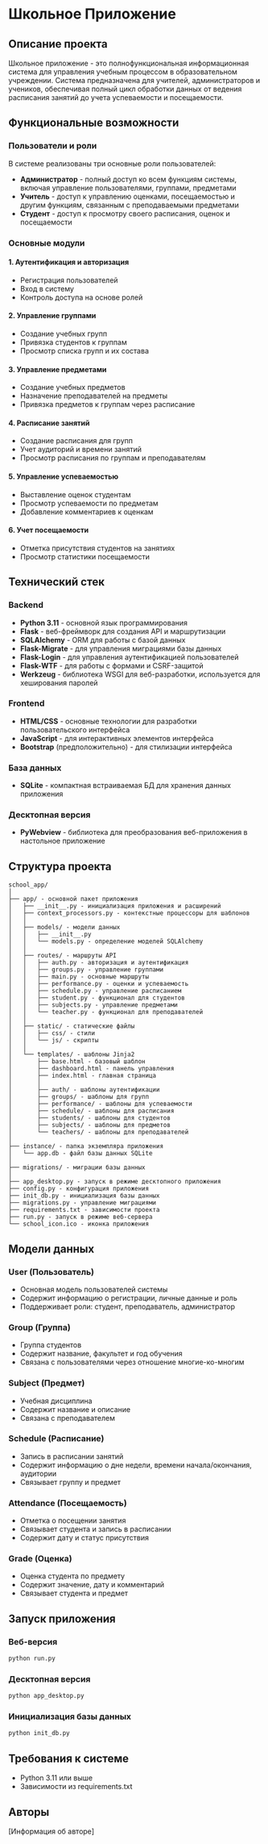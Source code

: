 # Школьное Приложение

## Описание проекта

Школьное приложение - это полнофункциональная информационная система для управления учебным процессом в образовательном учреждении. Система предназначена для учителей, администраторов и учеников, обеспечивая полный цикл обработки данных от ведения расписания занятий до учета успеваемости и посещаемости.

## Функциональные возможности

### Пользователи и роли

В системе реализованы три основные роли пользователей:
- **Администратор** - полный доступ ко всем функциям системы, включая управление пользователями, группами, предметами
- **Учитель** - доступ к управлению оценками, посещаемостью и другим функциям, связанным с преподаваемыми предметами
- **Студент** - доступ к просмотру своего расписания, оценок и посещаемости

### Основные модули

#### 1. Аутентификация и авторизация
- Регистрация пользователей
- Вход в систему
- Контроль доступа на основе ролей

#### 2. Управление группами
- Создание учебных групп
- Привязка студентов к группам
- Просмотр списка групп и их состава

#### 3. Управление предметами
- Создание учебных предметов
- Назначение преподавателей на предметы
- Привязка предметов к группам через расписание

#### 4. Расписание занятий
- Создание расписания для групп
- Учет аудиторий и времени занятий
- Просмотр расписания по группам и преподавателям

#### 5. Управление успеваемостью
- Выставление оценок студентам
- Просмотр успеваемости по предметам
- Добавление комментариев к оценкам

#### 6. Учет посещаемости
- Отметка присутствия студентов на занятиях
- Просмотр статистики посещаемости

## Технический стек

### Backend
- **Python 3.11** - основной язык программирования
- **Flask** - веб-фреймворк для создания API и маршрутизации
- **SQLAlchemy** - ORM для работы с базой данных
- **Flask-Migrate** - для управления миграциями базы данных
- **Flask-Login** - для управления аутентификацией пользователей
- **Flask-WTF** - для работы с формами и CSRF-защитой
- **Werkzeug** - библиотека WSGI для веб-разработки, используется для хеширования паролей

### Frontend
- **HTML/CSS** - основные технологии для разработки пользовательского интерфейса
- **JavaScript** - для интерактивных элементов интерфейса
- **Bootstrap** (предположительно) - для стилизации интерфейса

### База данных
- **SQLite** - компактная встраиваемая БД для хранения данных приложения

### Десктопная версия
- **PyWebview** - библиотека для преобразования веб-приложения в настольное приложение

## Структура проекта

```
school_app/
│
├── app/ - основной пакет приложения
│   ├── __init__.py - инициализация приложения и расширений
│   ├── context_processors.py - контекстные процессоры для шаблонов
│   │
│   ├── models/ - модели данных
│   │   ├── __init__.py
│   │   └── models.py - определение моделей SQLAlchemy
│   │
│   ├── routes/ - маршруты API
│   │   ├── auth.py - авторизация и аутентификация
│   │   ├── groups.py - управление группами
│   │   ├── main.py - основные маршруты
│   │   ├── performance.py - оценки и успеваемость
│   │   ├── schedule.py - управление расписанием
│   │   ├── student.py - функционал для студентов
│   │   ├── subjects.py - управление предметами
│   │   └── teacher.py - функционал для преподавателей
│   │
│   ├── static/ - статические файлы
│   │   ├── css/ - стили
│   │   └── js/ - скрипты
│   │
│   └── templates/ - шаблоны Jinja2
│       ├── base.html - базовый шаблон
│       ├── dashboard.html - панель управления
│       ├── index.html - главная страница
│       │
│       ├── auth/ - шаблоны аутентификации
│       ├── groups/ - шаблоны для групп
│       ├── performance/ - шаблоны для успеваемости
│       ├── schedule/ - шаблоны для расписания
│       ├── students/ - шаблоны для студентов
│       ├── subjects/ - шаблоны для предметов
│       └── teachers/ - шаблоны для преподавателей
│
├── instance/ - папка экземпляра приложения
│   └── app.db - файл базы данных SQLite
│
├── migrations/ - миграции базы данных
│
├── app_desktop.py - запуск в режиме десктопного приложения
├── config.py - конфигурация приложения
├── init_db.py - инициализация базы данных
├── migrations.py - управление миграциями
├── requirements.txt - зависимости проекта
├── run.py - запуск в режиме веб-сервера
└── school_icon.ico - иконка приложения
```

## Модели данных

### User (Пользователь)
- Основная модель пользователей системы
- Содержит информацию о регистрации, личные данные и роль
- Поддерживает роли: студент, преподаватель, администратор

### Group (Группа)
- Группа студентов
- Содержит название, факультет и год обучения
- Связана с пользователями через отношение многие-ко-многим

### Subject (Предмет)
- Учебная дисциплина
- Содержит название и описание
- Связана с преподавателем

### Schedule (Расписание)
- Запись в расписании занятий
- Содержит информацию о дне недели, времени начала/окончания, аудитории
- Связывает группу и предмет

### Attendance (Посещаемость)
- Отметка о посещении занятия
- Связывает студента и запись в расписании
- Содержит дату и статус присутствия

### Grade (Оценка)
- Оценка студента по предмету
- Содержит значение, дату и комментарий
- Связывает студента и предмет

## Запуск приложения

### Веб-версия
```bash
python run.py
```

### Десктопная версия
```bash
python app_desktop.py
```

### Инициализация базы данных
```bash
python init_db.py
```

## Требования к системе
- Python 3.11 или выше
- Зависимости из requirements.txt

## Авторы
[Информация об авторе]
